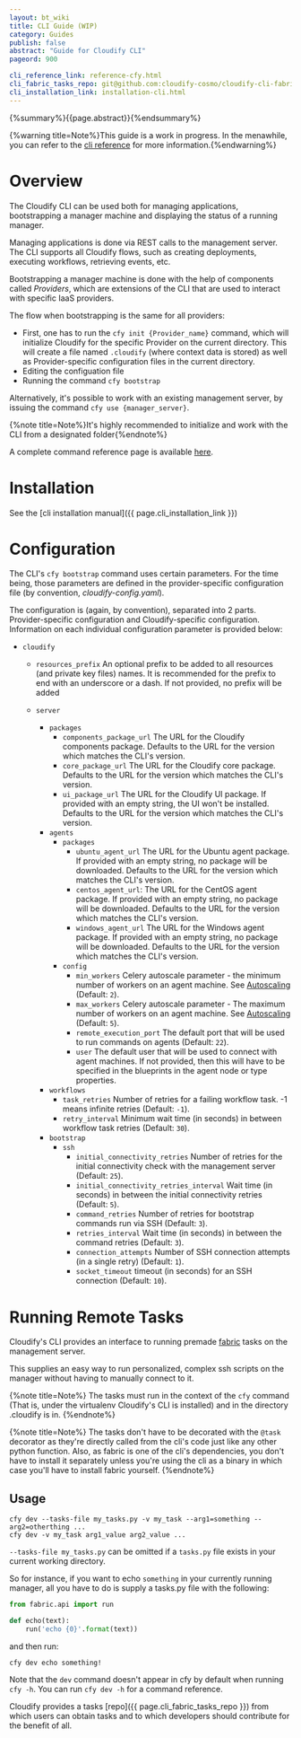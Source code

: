```yaml
---
layout: bt_wiki
title: CLI Guide (WIP)
category: Guides
publish: false
abstract: "Guide for Cloudify CLI"
pageord: 900

cli_reference_link: reference-cfy.html
cli_fabric_tasks_repo: git@github.com:cloudify-cosmo/cloudify-cli-fabric-tasks.git
cli_installation_link: installation-cli.html
---
```

{%summary%}{{page.abstract}}{%endsummary%}

{%warning title=Note%}This guide is a work in progress. In the menawhile, you can refer to the [cli reference]({{page.cli_reference_link}}) for more information.{%endwarning%}

# Overview

The Cloudify CLI can be used both for managing applications, bootstrapping a manager machine and displaying the status of a running manager.


Managing applications is done via REST calls to the management server. The CLI supports all Cloudify flows, such as creating deployments, executing workflows, retrieving events, etc.


Bootstrapping a manager machine is done with the help of components called *Providers*, which are extensions of the CLI that are used to interact with specific IaaS providers.

The flow when bootstrapping is the same for all providers:

  * First, one has to run the `cfy init {Provider_name}` command, which will initialize Cloudify for the specific Provider on the current directory. This will create a file named `.cloudify` (where context data is stored) as well as Provider-specific configuration files in the current directory.
  * Editing the configuation file
  * Running the command `cfy bootstrap`


Alternatively, it's possible to work with an existing management server, by issuing the command `cfy use {manager_server}`.


{%note title=Note%}It's highly recommended to initialize and work with the CLI from a designated folder{%endnote%}

A complete command reference page is available [here](reference-cfy.html).



# Installation

See the [cli installation manual]({{ page.cli_installation_link }})


# Configuration

The CLI's `cfy bootstrap` command uses certain parameters. For the time being, those parameters are defined in the provider-specific configuration file (by convention, *cloudify-config.yaml*).

The configuration is (again, by convention), separated into 2 parts. Provider-specific configuration and Cloudify-specific configuration.
Information on each individual configuration parameter is provided below:

* `cloudify`
	* `resources_prefix` An optional prefix to be added to all resources (and private key files) names. It is recommended for the prefix to end with an underscore or a dash. If not provided, no prefix will be added

	* `server`
	  * `packages`
	    * `components_package_url` The URL for the Cloudify components package. Defaults to the URL for the version which matches the CLI's version.
	    * `core_package_url` The URL for the Cloudify core package. Defaults to the URL for the version which matches the CLI's version.
	    * `ui_package_url` The URL for the Cloudify UI package. If provided with an empty string, the UI won't be installed. Defaults to the URL for the version which matches the CLI's version.
	  * `agents`
	    * `packages`
	      * `ubuntu_agent_url` The URL for the Ubuntu agent package. If provided with an empty string, no package will be downloaded. Defaults to the URL for the version which matches the CLI's version.
	      * `centos_agent_url`: The URL for the CentOS agent package. If provided with an empty string, no package will be downloaded. Defaults to the URL for the version which matches the CLI's version.
	      * `windows_agent_url` The URL for the Windows agent package. If provided with an empty string, no package will be downloaded. Defaults to the URL for the version which matches the CLI's version.
	    * `config`
	      * `min_workers` Celery autoscale parameter - the minimum number of workers on an agent machine. See [Autoscaling](http://docs.celeryproject.org/en/latest/userguide/workers.html#autoscaling) (Default: `2`).
	      * `max_workers` Celery autoscale parameter - The maximum number of workers on an agent machine. See [Autoscaling](http://docs.celeryproject.org/en/latest/userguide/workers.html#autoscaling) (Default: `5`).
	      * `remote_execution_port` The default port that will be used to run commands on agents (Default: `22`).
	      * `user` The default user that will be used to connect with agent machines. If not provided, then this will have to be specified in the blueprints in the agent node or type properties.
	  * `workflows`
	    * `task_retries` Number of retries for a failing workflow task. -1 means infinite retries (Default: `-1`).
	    * `retry_interval` Minimum wait time (in seconds) in between workflow task retries (Default: `30`).
	  * `bootstrap`
	    * `ssh`
	      * `initial_connectivity_retries` Number of retries for the initial connectivity check with the management server (Default: `25`).
	      * `initial_connectivity_retries_interval` Wait time (in seconds) in between the initial connectivity retries (Default: `5`).
	      * `command_retries` Number of retries for bootstrap commands run via SSH (Default: `3`).
	      * `retries_interval` Wait time (in seconds) in between the command retries (Default: `3`).
	      * `connection_attempts` Number of SSH connection attempts (in a single retry) (Default: `1`).
	      * `socket_timeout` timeout (in seconds) for an SSH connection (Default: `10`).

# Running Remote Tasks

Cloudify's CLI provides an interface to running premade [fabric](http://www.fabfile.org/) tasks on the management server.

This supplies an easy way to run personalized, complex ssh scripts on the manager without having to manually connect to it.

{%note title=Note%}
The tasks must run in the context of the `cfy` command (That is, under the virtualenv Cloudify's CLI is installed) and in the directory .cloudify is in.
{%endnote%}

{%note title=Note%}
The tasks don't have to be decorated with the `@task` decorator as they're directly called from the cli's code just like any other python function. Also, as fabric is one of the cli's dependencies, you don't have to install it separately unless you're using the cli as a binary in which case you'll have to install fabric yourself.
{%endnote%}

## Usage

```shell
cfy dev --tasks-file my_tasks.py -v my_task --arg1=something --arg2=otherthing ...
cfy dev -v my_task arg1_value arg2_value ...
```

`--tasks-file my_tasks.py` can be omitted if a `tasks.py` file exists in your current working directory.

So for instance, if you want to echo `something` in your currently running manager, all you have to do is supply a tasks.py file with the following:

```python
from fabric.api import run

def echo(text):
    run('echo {0}'.format(text))
```

and then run:
```shell
cfy dev echo something!
```

Note that the `dev` command doesn't appear in cfy by default when running `cfy -h`.
You can run `cfy dev -h` for a command reference.

Cloudify provides a tasks [repo]({{ page.cli_fabric_tasks_repo }}) from which users can obtain tasks and to which developers should contribute for the benefit of all.

